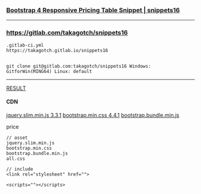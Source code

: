 ### [Bootstrap 4 Responsive Pricing Table Snippet | snippets16](https://takagotch.github.io/snippets16/)
---

### https://gitlab.com/takagotch/snippets16

```
.gitlab-ci.yml 
https://takagotch.gitlab.io/snippets16


git clone git@gitlab.com:takagotch/snippets16 Windows: GitforWin(MING64) Linux: default
```

---

[RESULT](https://jsfiddle.net/StartBootstrap/rgp3qdye/)

#### CDN
[jquery.slim.min.js 3.3.1](https://code.jquery.com/jquery-3.3.1.slim.min.js)
[bootstrap.min.css 4.4.1](https://maxcdn.bootstrapcdn.com/bootstrap/4.4.1/css/bootstrap.min.css)
[bootstrap.bundle.min.js](https://cdnjs.cloudflare.com/ajax/libs/twitter-bootstrap/5.0.0-alpha1/js/bootstrap.bundle.min.js)


price


```
// asset
jquery.slim.min.js
bootstrap.min.css
bootstrap.bundle.min.js
all.css

```





```
// include 
<link rel="stylesheet" href=""> 

<scripts=""></scripts>

```

